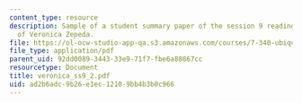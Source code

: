```yaml
---
content_type: resource
description: Sample of a student summary paper of the session 9 readings, courtesy
  of Veronica Zepeda.
file: https://ol-ocw-studio-app-qa.s3.amazonaws.com/courses/7-340-ubiquitination-the-proteasome-and-human-disease-fall-2004/ad2b6adc9b26e1ec12109bb4b3b0c966_veronica_ss9_2.pdf
file_type: application/pdf
parent_uid: 92dd0089-3443-33e9-71f7-fbe6a88867cc
resourcetype: Document
title: veronica_ss9_2.pdf
uid: ad2b6adc-9b26-e1ec-1210-9bb4b3b0c966
---
```

